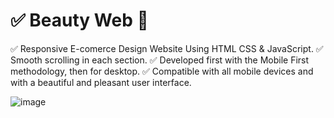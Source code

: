 ﻿# ✅ Beauty Web 💄
✅ Responsive E-comerce Design Website Using HTML CSS & JavaScript.
✅ Smooth scrolling in each section.
✅ Developed first with the Mobile First methodology, then for desktop.
✅ Compatible with all mobile devices and with a beautiful and pleasant user interface.

![image](https://user-images.githubusercontent.com/100095709/204950680-35569554-f370-439f-915b-ac1a2e363733.png)


